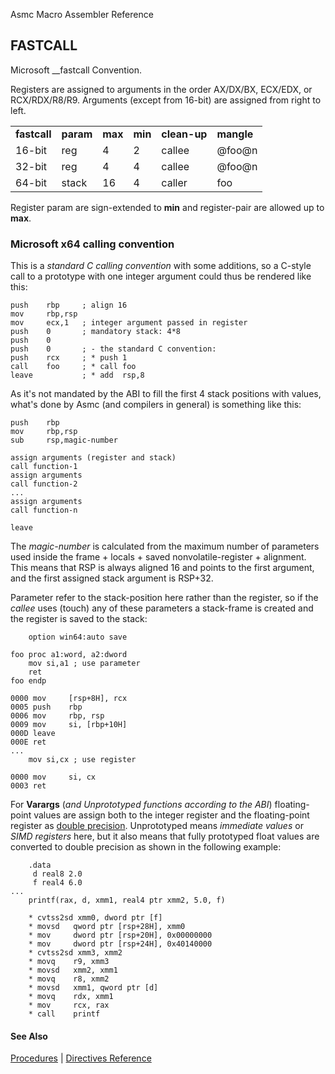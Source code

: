 Asmc Macro Assembler Reference

## FASTCALL

Microsoft \_\_fastcall Convention.

Registers are assigned to arguments in the order AX/DX/BX, ECX/EDX, or RCX/RDX/R8/R9. Arguments (except from 16-bit) are assigned from right to left.

<table>
<tr><td><b>fastcall</b></td><td><b>param</b></td><td><b>max</b></td><td><b>min</b></td><td><b>clean-up</b></td><td><b>mangle</b></td></tr>
<tr><td>16-bit</td><td>reg</td><td>4</td><td>2</td><td>callee</td><td>@foo@n</td></tr>
<tr><td>32-bit</td><td>reg</td><td>4</td><td>4</td><td>callee</td><td>@foo@n</td></tr>
<tr><td>64-bit</td><td>stack</td><td>16</td><td>4</td><td>caller</td><td>foo</td></tr>
</table>

Register param are sign-extended to **min** and register-pair are allowed up to **max**.

### Microsoft x64 calling convention

This is a _standard C calling convention_ with some additions, so a C-style call to a prototype with one integer argument could thus be rendered like this:
```
push    rbp     ; align 16
mov     rbp,rsp
mov     ecx,1   ; integer argument passed in register
push    0       ; mandatory stack: 4*8
push    0
push    0       ; - the standard C convention:
push    rcx     ; * push 1
call    foo     ; * call foo
leave           ; * add  rsp,8

```

As it's not mandated by the ABI to fill the first 4 stack positions with values, what's done by Asmc (and compilers in general) is something like this:
```
push    rbp
mov     rbp,rsp
sub     rsp,magic-number

assign arguments (register and stack)
call function-1
assign arguments
call function-2
...
assign arguments
call function-n

leave

```
The _magic-number_ is calculated from the maximum number of parameters used inside the frame + locals + saved nonvolatile-register + alignment. This means that RSP is always aligned 16 and points to the first argument, and the first assigned stack argument is RSP+32.

Parameter refer to the stack-position here rather than the register, so if the _callee_ uses (touch) any of these parameters a stack-frame is created and the register is saved to the stack:
```
    option win64:auto save

foo proc a1:word, a2:dword
    mov si,a1 ; use parameter
    ret
foo endp

0000 mov     [rsp+8H], rcx
0005 push    rbp
0006 mov     rbp, rsp
0009 mov     si, [rbp+10H]
000D leave
000E ret
...
    mov si,cx ; use register

0000 mov     si, cx
0003 ret
```

For **Varargs** (_and Unprototyped functions according to the ABI_) floating-point values are assign both to the integer register and the floating-point register as [double precision](real8.md). Unprototyped means _immediate values_ or _SIMD registers_ here, but it also means that fully prototyped float values are converted to double precision as shown in the following example:

```
    .data
     d real8 2.0
     f real4 6.0
...
    printf(rax, d, xmm1, real4 ptr xmm2, 5.0, f)

    * cvtss2sd xmm0, dword ptr [f]
    * movsd   qword ptr [rsp+28H], xmm0
    * mov     dword ptr [rsp+20H], 0x00000000
    * mov     dword ptr [rsp+24H], 0x40140000
    * cvtss2sd xmm3, xmm2
    * movq    r9, xmm3
    * movsd   xmm2, xmm1
    * movq    r8, xmm2
    * movsd   xmm1, qword ptr [d]
    * movq    rdx, xmm1
    * mov     rcx, rax
    * call    printf

```
#### See Also

[Procedures](procedures.md) | [Directives Reference](readme.md)
